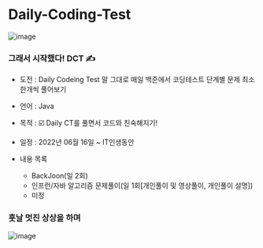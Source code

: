 # Daily-Coding-Test

![image](https://user-images.githubusercontent.com/66407386/175782328-ed2a54b0-876d-4037-95c9-e2d16eaf009f.png)
### 그래서 시작했다! DCT ✍️

 - 도전 : Daily Codeing Test 말 그대로 매일 백준에서 코딩테스트 단계별 문제 최소 한개씩 풀어보기

 - 언어 : Java

 - 목적 : ☑️ Daily CT를 풀면서 코드와 친숙해지기!<br />
 
 - 일정 : 2022년 06월 16일 ~ IT인생동안

 - 내용 목록
    - BackJoon(일 2회)
    - 인프런/자바 알고리즘 문제풀이(일 1회[개인풀이 및 영상풀이, 개인풀이 설명])
    - 미정


### 훗날 멋진 상상을 하며

![image](https://user-images.githubusercontent.com/66407386/175782591-f081abf3-ed4f-40dc-a282-1c6a89b2a517.png)
